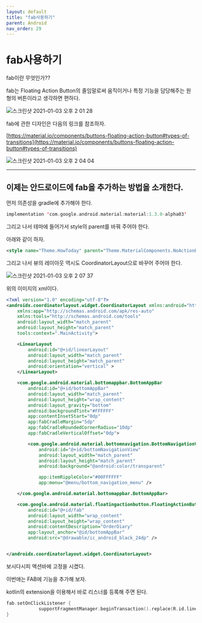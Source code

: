 ```yaml
---
layout: default
title: "fab사용하기"
parent: Android
nav_order: 29
---
```


# fab사용하기

fab이란 무엇인가??

fab는 Floating Action Button의 줄임말로써 움직이거나 특정 기능을 담당해주는 원형의 버튼이라고 생각하면 편하다. 

![스크린샷 2021-01-03 오후 2 01 28](https://user-images.githubusercontent.com/16849874/103472076-2f781c80-4dcc-11eb-9221-fa71997d0add.png)

fab에 관한 디자인은 다음의 링크를 참조하자.

[https://material.io/components/buttons-floating-action-button#types-of-transitions](https://material.io/components/buttons-floating-action-button#types-of-transitions)

![스크린샷 2021-01-03 오후 2 04 04](https://user-images.githubusercontent.com/16849874/103472101-97c6fe00-4dcc-11eb-8887-7486035a8d5a.png)

---

## 이제는 안드로이드에 fab을 추가하는 방법을 소개한다.

먼저 의존성을 gradle에 추가해야 한다.

```kotlin
implementation 'com.google.android.material:material:1.3.0-alpha03'
```

그리고 나서 테마에 들어가서 style의 parent를 바꿔 주어야 한다.

아래와 같이 하자.

```xml
<style name="Theme.HowToday" parent="Theme.MaterialComponents.NoActionBar">
```

그리고 나서 뷰의 레이아웃 역시도 CoordinatorLayout으로 바꾸어 주어야 한다.

![스크린샷 2021-01-03 오후 2 07 37](https://user-images.githubusercontent.com/16849874/103472136-17ed6380-4dcd-11eb-8e2c-d437be4e2b31.png)

위의 이미지의 xml이다.

```xml
<?xml version="1.0" encoding="utf-8"?>
<androidx.coordinatorlayout.widget.CoordinatorLayout xmlns:android="http://schemas.android.com/apk/res/android"
    xmlns:app="http://schemas.android.com/apk/res-auto"
    xmlns:tools="http://schemas.android.com/tools"
    android:layout_width="match_parent"
    android:layout_height="match_parent"
    tools:context=".MainActivity">

    <LinearLayout
        android:id="@+id/linearLayout"
        android:layout_width="match_parent"
        android:layout_height="match_parent"
        android:orientation="vertical" >
    </LinearLayout>

    <com.google.android.material.bottomappbar.BottomAppBar
        android:id="@+id/bottomAppBar"
        android:layout_width="match_parent"
        android:layout_height="wrap_content"
        android:layout_gravity="bottom"
        android:backgroundTint="#FFFFFF"
        app:contentInsetStart="0dp"
        app:fabCradleMargin="5dp"
        app:fabCradleRoundedCornerRadius="10dp"
        app:fabCradleVerticalOffset="0dp">

        <com.google.android.material.bottomnavigation.BottomNavigationView
            android:id="@+id/bottomNavigationView"
            android:layout_width="match_parent"
            android:layout_height="match_parent"
            android:background="@android:color/transparent"

            app:itemRippleColor="#00FFFFFF"
            app:menu="@menu/bottom_navigation_menu" />

    </com.google.android.material.bottomappbar.BottomAppBar>

    <com.google.android.material.floatingactionbutton.FloatingActionButton
        android:id="@+id/fab"
        android:layout_width="wrap_content"
        android:layout_height="wrap_content"
        android:contentDescription="OrderDiary"
        app:layout_anchor="@id/bottomAppBar"
        android:src="@drawable/ic_android_black_24dp" />


</androidx.coordinatorlayout.widget.CoordinatorLayout>
```

보시다시피 액션바에 고정을 시켰다.

이번애는 FAB에 기능을 추가해 보자.

kotlin의 extension을 이용해서 바로 리스너를 등록해 주면 된다.

```kotlin
fab.setOnClickListener {
            supportFragmentManager.beginTransaction().replace(R.id.linearLayout, OrderDiaryFragment()).commitAllowingStateLoss()
}
```